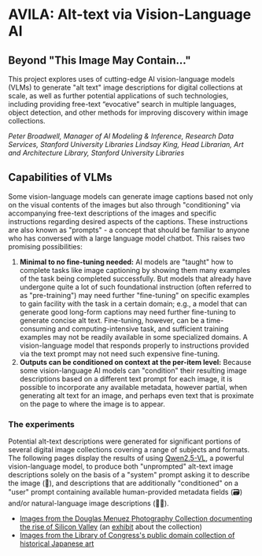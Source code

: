 # AVILA: Alt-text via Vision-Language AI

## Beyond "This Image May Contain..."

This project explores uses of cutting-edge AI vision-language models (VLMs) to generate "alt text" image descriptions for digital collections at scale, as well as further potential applications of such technologies, including providing free-text “evocative” search in multiple languages, object detection, and other methods for improving discovery within image collections.

*Peter Broadwell, Manager of AI Modeling & Inference, Research Data Services, Stanford University Libraries
Lindsay King, Head Librarian, Art and Architecture Library, Stanford University Libraries*

## Capabilities of VLMs

Some vision-language models can generate image captions based not only on the visual contents of the images but also through "conditioning" via accompanying free-text descriptions of the images and specific instructions regarding desired aspects of the captions. These instructions are also known as "prompts" - a concept that should be familiar to anyone who has conversed with a large language model chatbot. This raises two promising possibilities:

1. **Minimal to no fine-tuning needed:** AI models are "taught" how to complete tasks like image captioning by showing them many examples of the task being completed successfully. But models that already have undergone quite a lot of such foundational instruction (often referred to as "pre-training") may need further "fine-tuning" on specific examples to gain facility with the task in a certain domain; e.g., a model that can generate good long-form captions may need further fine-tuning to generate concise alt text. Fine-tuning, however, can be a time-consuming and computing-intensive task, and sufficient training examples may not be readily available in some specialized domains. A vision-language model that responds properly to instructions provided via the text prompt may not need such expensive fine-tuning.
2. **Outputs can be conditioned on context at the per-item level:** Because some vision-language AI models can "condition" their resulting image descriptions based on a different text prompt for each image, it is possible to incorporate any available metadata, however partial, when generating alt text for an image, and perhaps even text that is proximate on the page to where the image is to appear. 

### The experiments

Potential alt-text descriptions were generated for significant portions of several digital image collections covering a range of subjects and formats. The following pages display the results of using [Qwen2.5-VL](https://github.com/QwenLM/Qwen2.5-VL), a powerful vision-language model, to produce both "unprompted" alt-text image descriptions solely on the basis of a "system" prompt asking it to describe the image (🤖), and descriptions that are additionally "conditioned" on a "user" prompt containing available human-provided metadata fields (🗃) and/or natural-language image descriptions (🧑‍🏫).

* [Images from the Douglas Menuez Photography Collection documenting the rise of Silicon Valley](https://web.stanford.edu/~pmb/cni2025/menuez_Qwen2.5-VL-7B-Instruct.html) (an [exhibit](https://exhibits.stanford.edu/menuez) about the collection)
* [Images from the Library of Congress's public domain collection of historical Japanese art](https://web.stanford.edu/~pmb/cni2025/japanese_loc_Qwen2.5-VL-7B-Instruct.html)
